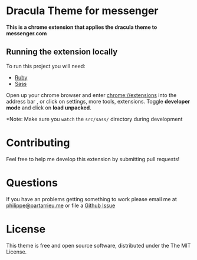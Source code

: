# Dracula Theme for messenger
**This is a chrome extension that applies the dracula theme to messenger.com**

## Running the extension locally

To run this project you will need:
* [Ruby](https://www.ruby-lang.org/en/downloads/)
* [Sass](http://sass-lang.com/)

Open up your chrome browser and enter [chrome://extensions](chrome://extensions) into the address bar , or click on settings, more tools, extensions.
Toggle **developer mode** and click on **load unpacked**.

*Note: Make sure you `watch` the `src/sass/` directory during development

# Contributing

Feel free to help me develop this extension by submitting pull requests!

# Questions

If you have an problems getting something to work please email me at philippe@partarrieu.me or file a [Github Issue](https://github.com/ppartarr/dracula-messenger/issues)

# License

This theme is free and open source software, distributed under the The MIT License.

